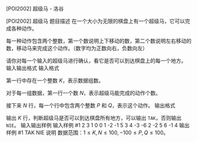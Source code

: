 



[POI2002] 超级马 - 洛谷














[POI2002] 超级马
题目描述
在一个大小为无限的棋盘上有一个超级马，它可以完成各种动作。

每一种动作包含两个整数，第一个数说明上下移动的数，第二个数说明左右移动的数，移动马来完成这个动作。（数字均为正数向右，负数向左）

请你对每一个输入的超级马进行确认，看它是否可以到达棋盘上的每一个地方。
输入输出格式
输入格式

第一行中存在一个整数 $K$，表示数据组数。

对于每一组数据，第一行一个数 $N$，表示超级马能完成的动作个数。

接下来 $N$ 行，每一个行中包含两个整数 $P$ 和 $Q$，表示这个动作。
输出格式

输出 $K$ 行，判断超级马是否可以到达棋盘所有地方，可以输出 ```TAK```，否则输出 ```NIE```。
输入输出样例
输入样例 #1
2
3
1 0
0 1
-2 -1
5
3 4
-3 -6
2 -2
5 6
-1 4
输出样例 #1
TAK
NIE
说明
数据范围：$1 \le K,N \le 100,-100 \le P,Q \le 100$。






